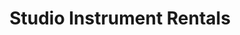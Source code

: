 ---
title: "Studio Instrument Rentals"
url: /phoenix/studio-instrument-rentals/
shop: Instrumente
---